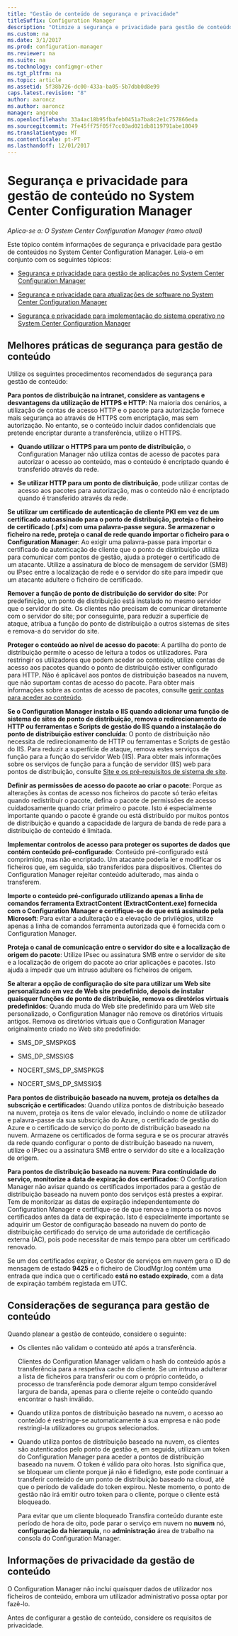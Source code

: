 ```yaml
---
title: "Gestão de conteúdo de segurança e privacidade"
titleSuffix: Configuration Manager
description: "Otimize a segurança e privacidade para gestão de conteúdos no System Center Configuration Manager."
ms.custom: na
ms.date: 3/1/2017
ms.prod: configuration-manager
ms.reviewer: na
ms.suite: na
ms.technology: configmgr-other
ms.tgt_pltfrm: na
ms.topic: article
ms.assetid: 5f38b726-dc00-433a-ba05-5b7dbb0d8e99
caps.latest.revision: "8"
author: aaroncz
ms.author: aaroncz
manager: angrobe
ms.openlocfilehash: 33a4ac18b95fbafeb0451a7ba8c2e1c757866eda
ms.sourcegitcommit: 7fe45ff75f05f7cc03ad021db8119791abe18049
ms.translationtype: MT
ms.contentlocale: pt-PT
ms.lasthandoff: 12/01/2017
---
```

# <a name="security-and-privacy-for-content-management-for-system-center-configuration-manager"></a>Segurança e privacidade para gestão de conteúdo no System Center Configuration Manager

*Aplica-se a: O System Center Configuration Manager (ramo atual)*

Este tópico contém informações de segurança e privacidade para gestão de conteúdos no System Center Configuration Manager. Leia-o em conjunto com os seguintes tópicos:  

-   [Segurança e privacidade para gestão de aplicações no System Center Configuration Manager](../../../apps/plan-design/security-and-privacy-for-application-management.md)  

-   [Segurança e privacidade para atualizações de software no System Center Configuration Manager](/sccm/sum/plan-design/security-and-privacy-for-software-updates)  

-   [Segurança e privacidade para implementação do sistema operativo no System Center Configuration Manager](../../../osd/plan-design/security-and-privacy-for-operating-system-deployment.md)  

##  <a name="BKMK_Security_ContentManagement"></a> Melhores práticas de segurança para gestão de conteúdo  
 Utilize os seguintes procedimentos recomendados de segurança para gestão de conteúdo:  

 **Para pontos de distribuição na intranet, considere as vantagens e desvantagens da utilização de HTTPS e HTTP**: Na maioria dos cenários, a utilização de contas de acesso HTTP e o pacote para autorização fornece mais segurança ao através de HTTPS com encriptação, mas sem autorização. No entanto, se o conteúdo incluir dados confidenciais que pretende encriptar durante a transferência, utilize o HTTPS.  

-   **Quando utilizar o HTTPS para um ponto de distribuição**, o Configuration Manager não utiliza contas de acesso de pacotes para autorizar o acesso ao conteúdo, mas o conteúdo é encriptado quando é transferido através da rede.  

-   **Se utilizar HTTP para um ponto de distribuição**, pode utilizar contas de acesso aos pacotes para autorização, mas o conteúdo não é encriptado quando é transferido através da rede.  


**Se utilizar um certificado de autenticação de cliente PKI em vez de um certificado autoassinado para o ponto de distribuição, proteja o ficheiro de certificado (.pfx) com uma palavra-passe segura. Se armazenar o ficheiro na rede, proteja o canal de rede quando importar o ficheiro para o Configuration Manager**: Ao exigir uma palavra-passe para importar o certificado de autenticação de cliente que o ponto de distribuição utiliza para comunicar com pontos de gestão, ajuda a proteger o certificado de um atacante. Utilize a assinatura de bloco de mensagem de servidor (SMB) ou IPsec entre a localização de rede e o servidor do site para impedir que um atacante adultere o ficheiro de certificado.  

**Remover a função de ponto de distribuição do servidor do site**: Por predefinição, um ponto de distribuição está instalado no mesmo servidor que o servidor do site. Os clientes não precisam de comunicar diretamente com o servidor do site; por conseguinte, para reduzir a superfície de ataque, atribua a função do ponto de distribuição a outros sistemas de sites e remova-a do servidor do site.  

**Proteger o conteúdo ao nível de acesso do pacote**: A partilha do ponto de distribuição permite o acesso de leitura a todos os utilizadores. Para restringir os utilizadores que podem aceder ao conteúdo, utilize contas de acesso aos pacotes quando o ponto de distribuição estiver configurado para HTTP. Não é aplicável aos pontos de distribuição baseados na nuvem, que não suportam contas de acesso do pacote. Para obter mais informações sobre as contas de acesso de pacotes, consulte [gerir contas para aceder ao conteúdo](../../../core/plan-design/hierarchy/manage-accounts-to-access-content.md).


**Se o Configuration Manager instala o IIS quando adicionar uma função de sistema de sites de ponto de distribuição, remova o redirecionamento de HTTP ou ferramentas e Scripts de gestão do IIS quando a instalação do ponto de distribuição estiver concluída**: O ponto de distribuição não necessita de redirecionamento de HTTP ou ferramentas e Scripts de gestão do IIS. Para reduzir a superfície de ataque, remova estes serviços de função para a função do servidor Web (IIS).  Para obter mais informações sobre os serviços de função para a função de servidor (IIS) web para pontos de distribuição, consulte [Site e os pré-requisitos de sistema de site](/sccm/core/plan-design/configs/site-and-site-system-prerequisites).  

**Definir as permissões de acesso do pacote ao criar o pacote**: Porque as alterações às contas de acesso nos ficheiros do pacote só terão efeitas quando redistribuir o pacote, defina o pacote de permissões de acesso cuidadosamente quando criar primeiro o pacote. Isto é especialmente importante quando o pacote é grande ou está distribuído por muitos pontos de distribuição e quando a capacidade de largura de banda de rede para a distribuição de conteúdo é limitada.  

**Implementar controlos de acesso para proteger os suportes de dados que contém conteúdo pré-configurado**: Conteúdo pré-configurado está comprimido, mas não encriptado. Um atacante poderia ler e modificar os ficheiros que, em seguida, são transferidos para dispositivos. Clientes do Configuration Manager rejeitar conteúdo adulterado, mas ainda o transferem.  

**Importe o conteúdo pré-configurado utilizando apenas a linha de comandos ferramenta ExtractContent (ExtractContent.exe) fornecida com o Configuration Manager e certifique-se de que está assinado pela Microsoft**: Para evitar a adulteração e a elevação de privilégios, utilize apenas a linha de comandos ferramenta autorizada que é fornecida com o Configuration Manager.  

**Proteja o canal de comunicação entre o servidor do site e a localização de origem do pacote**: Utilize IPsec ou assinatura SMB entre o servidor de site e a localização de origem do pacote ao criar aplicações e pacotes. Isto ajuda a impedir que um intruso adultere os ficheiros de origem.  

**Se alterar a opção de configuração do site para utilizar um Web site personalizado em vez de Web site predefinido, depois de instalar quaisquer funções de ponto de distribuição, remova os diretórios virtuais predefinidos**: Quando muda do Web site predefinido para um Web site personalizado, o Configuration Manager não remove os diretórios virtuais antigos. Remova os diretórios virtuais que o Configuration Manager originalmente criado no Web site predefinido:  

-   SMS_DP_SMSPKG$  

-   SMS_DP_SMSSIG$  

-   NOCERT_SMS_DP_SMSPKG$  

-   NOCERT_SMS_DP_SMSSIG$  

**Para pontos de distribuição baseado na nuvem, proteja os detalhes da subscrição e certificados**: Quando utiliza pontos de distribuição baseado na nuvem, proteja os itens de valor elevado, incluindo o nome de utilizador e palavra-passe da sua subscrição do Azure, o certificado de gestão do Azure e o certificado de serviço do ponto de distribuição baseado na nuvem. Armazene os certificados de forma segura e se os procurar através da rede quando configurar o ponto de distribuição baseado na nuvem, utilize o IPsec ou a assinatura SMB entre o servidor do site e a localização de origem.  

**Para pontos de distribuição baseado na nuvem: Para continuidade do serviço, monitorize a data de expiração dos certificados**: O Configuration Manager não avisar quando os certificados importados para a gestão de distribuição baseado na nuvem ponto dos serviços está prestes a expirar. Tem de monitorizar as datas de expiração independentemente do Configuration Manager e certifique-se de que renova e importa os novos certificados antes da data de expiração. Isto é especialmente importante se adquirir um Gestor de configuração baseado na nuvem do ponto de distribuição certificado do serviço de uma autoridade de certificação externa (AC), pois pode necessitar de mais tempo para obter um certificado renovado.  

 Se um dos certificados expirar, o Gestor de serviços em nuvem gera o ID de mensagem de estado **9425** e o ficheiro de CloudMgr.log contém uma entrada que indica que o certificado **está no estado expirado**, com a data de expiração também registada em UTC.  

## <a name="security-considerations-for-content-management"></a>Considerações de segurança para gestão de conteúdo  
Quando planear a gestão de conteúdo, considere o seguinte:  

-   Os clientes não validam o conteúdo até após a transferência.  

     Clientes do Configuration Manager validam o hash do conteúdo após a transferência para a respetiva cache do cliente. Se um intruso adulterar a lista de ficheiros para transferir ou com o próprio conteúdo, o processo de transferência pode demorar algum tempo considerável largura de banda, apenas para o cliente rejeite o conteúdo quando encontrar o hash inválido.  

-   Quando utiliza pontos de distribuição baseado na nuvem, o acesso ao conteúdo é restringe-se automaticamente à sua empresa e não pode restringi-la utilizadores ou grupos selecionados.  

-   Quando utiliza pontos de distribuição baseado na nuvem, os clientes são autenticados pelo ponto de gestão e, em seguida, utilizam um token do Configuration Manager para aceder a pontos de distribuição baseado na nuvem. O token é válido para oito horas. Isto significa que, se bloquear um cliente porque já não é fidedigno, este pode continuar a transferir conteúdo de um ponto de distribuição baseado na cloud, até que o período de validade do token expirou. Neste momento, o ponto de gestão não irá emitir outro token para o cliente, porque o cliente está bloqueado.  

     Para evitar que um cliente bloqueado Transfira conteúdo durante este período de hora de oito, pode parar o serviço em nuvem no **nuvem** nó, **configuração da hierarquia**, no **administração** área de trabalho na consola do Configuration Manager.  

##  <a name="BKMK_Privacy_ContentManagement"></a> Informações de privacidade da gestão de conteúdo  
 O Configuration Manager não inclui quaisquer dados de utilizador nos ficheiros de conteúdo, embora um utilizador administrativo possa optar por fazê-lo.  

 Antes de configurar a gestão de conteúdo, considere os requisitos de privacidade.  
